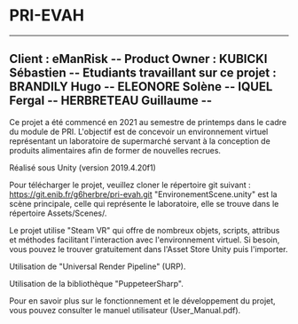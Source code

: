 # PRI-EVAH

------------------------------------------------------------------
Client : eManRisk						--
Product Owner : KUBICKI Sébastien				--
Etudiants travaillant sur ce projet :	BRANDILY Hugo		--
					ELEONORE Solène		--
					IQUEL Fergal		--
					HERBRETEAU Guillaume	--
------------------------------------------------------------------

Ce projet a été commencé en 2021 au semestre de printemps dans le cadre du module de PRI.
L'objectif est de concevoir un environnement virtuel représentant un laboratoire de supermarché servant à la conception de produits alimentaires afin de former de nouvelles recrues.


Réalisé sous Unity (version 2019.4.20f1)

Pour télécharger le projet, veuillez cloner le répertoire git suivant : https://git.enib.fr/g6herbre/pri-evah.git
"EnvironementScene.unity" est la scène principale, celle qui représente le laboratoire, elle se trouve dans le répertoire Assets/Scenes/.

Le projet utilise "Steam VR" qui offre de nombreux objets, scripts, attribus et méthodes facilitant l'interaction avec l'environnement virtuel. Si besoin, vous pouvez le trouver gratuitement dans l'Asset Store Unity puis l'importer.

Utilisation de "Universal Render Pipeline" (URP).

Utilisation de la bibliothèque "PuppeteerSharp".

Pour en savoir plus sur le fonctionnement et le développement du projet, vous pouvez consulter le manuel utilisateur (User_Manual.pdf).
